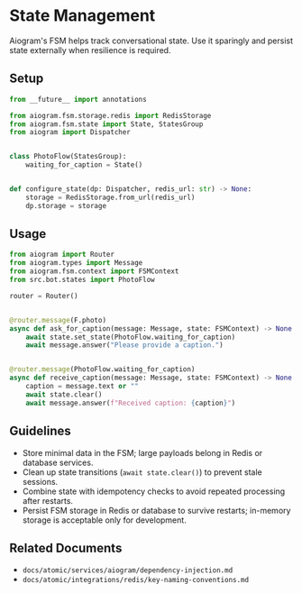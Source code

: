 # State Management

Aiogram's FSM helps track conversational state. Use it sparingly and persist state externally when resilience is required.

## Setup

```python
from __future__ import annotations

from aiogram.fsm.storage.redis import RedisStorage
from aiogram.fsm.state import State, StatesGroup
from aiogram import Dispatcher


class PhotoFlow(StatesGroup):
    waiting_for_caption = State()


def configure_state(dp: Dispatcher, redis_url: str) -> None:
    storage = RedisStorage.from_url(redis_url)
    dp.storage = storage
```

## Usage

```python
from aiogram import Router
from aiogram.types import Message
from aiogram.fsm.context import FSMContext
from src.bot.states import PhotoFlow

router = Router()


@router.message(F.photo)
async def ask_for_caption(message: Message, state: FSMContext) -> None:
    await state.set_state(PhotoFlow.waiting_for_caption)
    await message.answer("Please provide a caption.")


@router.message(PhotoFlow.waiting_for_caption)
async def receive_caption(message: Message, state: FSMContext) -> None:
    caption = message.text or ""
    await state.clear()
    await message.answer(f"Received caption: {caption}")
```

## Guidelines

- Store minimal data in the FSM; large payloads belong in Redis or database services.
- Clean up state transitions (`await state.clear()`) to prevent stale sessions.
- Combine state with idempotency checks to avoid repeated processing after restarts.
- Persist FSM storage in Redis or database to survive restarts; in-memory storage is acceptable only for development.

## Related Documents

- `docs/atomic/services/aiogram/dependency-injection.md`
- `docs/atomic/integrations/redis/key-naming-conventions.md`
